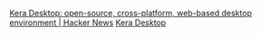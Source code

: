 
[Kera Desktop: open-source, cross-platform, web-based desktop environment | Hacker News](https://news.ycombinator.com/item?id=36260589)
[Kera Desktop](https://desktop.kerahq.com/)
